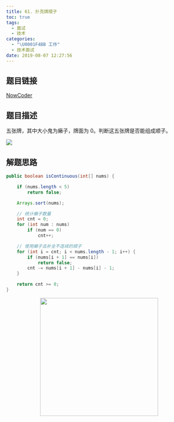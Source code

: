 ```yaml
---
title: 61. 扑克牌顺子
toc: true
tags:
  - 面试
  - 技术
categories:
  - "\U0001F4BB 工作"
  - 技术面试
date: 2019-08-07 12:27:56
---
```


## 题目链接

[NowCoder](https://www.nowcoder.com/practice/762836f4d43d43ca9deb273b3de8e1f4?tpId=13&tqId=11198&tPage=1&rp=1&ru=/ta/coding-interviews&qru=/ta/coding-interviews/question-ranking&from=cyc_github)

## 题目描述

五张牌，其中大小鬼为癞子，牌面为 0。判断这五张牌是否能组成顺子。

![](https://cs-notes-1256109796.cos.ap-guangzhou.myqcloud.com/eaa506b6-0747-4bee-81f8-3cda795d8154.png)


## 解题思路

```java
public boolean isContinuous(int[] nums) {

    if (nums.length < 5)
        return false;

    Arrays.sort(nums);

    // 统计癞子数量
    int cnt = 0;
    for (int num : nums)
        if (num == 0)
            cnt++;

    // 使用癞子去补全不连续的顺子
    for (int i = cnt; i < nums.length - 1; i++) {
        if (nums[i + 1] == nums[i])
            return false;
        cnt -= nums[i + 1] - nums[i] - 1;
    }

    return cnt >= 0;
}
```






<div align="center"><img width="320px" src="https://open.weixin.qq.com/qr/code?username=idealyard"></img></div>
